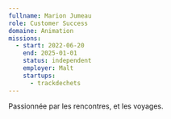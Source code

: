 ```yaml
---
fullname: Marion Jumeau
role: Customer Success
domaine: Animation
missions:
  - start: 2022-06-20
    end: 2025-01-01
    status: independent
    employer: Malt
    startups:
      - trackdechets
---
```

Passionnée par les rencontres, et les voyages.